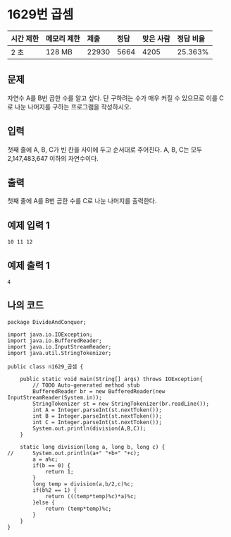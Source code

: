 # 1629번 곱셈

| 시간 제한 | 메모리 제한 | 제출  | 정답 | 맞은 사람 | 정답 비율 |
| :-------- | :---------- | :---- | :--- | :-------- | :-------- |
| 2 초      | 128 MB      | 22930 | 5664 | 4205      | 25.363%   |

## 문제

자연수 A를 B번 곱한 수를 알고 싶다. 단 구하려는 수가 매우 커질 수 있으므로 이를 C로 나눈 나머지를 구하는 프로그램을 작성하시오.

## 입력

첫째 줄에 A, B, C가 빈 칸을 사이에 두고 순서대로 주어진다. A, B, C는 모두 2,147,483,647 이하의 자연수이다.

## 출력

첫째 줄에 A를 B번 곱한 수를 C로 나눈 나머지를 출력한다.

## 예제 입력 1 

```
10 11 12
```

## 예제 출력 1

```
4
```

## 나의 코드

```
package DivideAndConquer;

import java.io.IOException;
import java.io.BufferedReader;
import java.io.InputStreamReader;
import java.util.StringTokenizer;

public class n1629_곱셈 {

	public static void main(String[] args) throws IOException{
		// TODO Auto-generated method stub
		BufferedReader br = new BufferedReader(new InputStreamReader(System.in));
		StringTokenizer st = new StringTokenizer(br.readLine());
		int A = Integer.parseInt(st.nextToken());
		int B = Integer.parseInt(st.nextToken());
		int C = Integer.parseInt(st.nextToken());
		System.out.println(division(A,B,C));
	}
	
	static long division(long a, long b, long c) {
//		System.out.println(a+" "+b+" "+c);
		a = a%c;
		if(b == 0) {
			return 1;
		}
		long temp = division(a,b/2,c)%c;
		if(b%2 == 1) {
			return (((temp*temp)%c)*a)%c;
		}else {
			return (temp*temp)%c;
		}
	}
}
```

